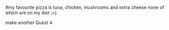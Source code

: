 #my favourite pizza is tuna, chicken, mushrooms and extra cheese none of which are on my diet ;=)

make another 
Quest 4 
